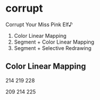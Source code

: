# corrupt

Corrupt Your Miss Pink Elf♪

1. Color Linear Mapping
2. Segment + Color Linear Mapping
3. Segment + Selective Redrawing

## Color Linear Mapping

214 219 228

209 214 225
